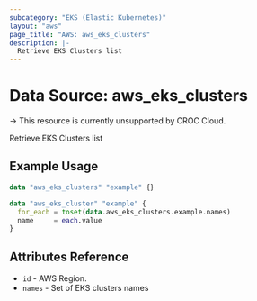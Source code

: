 ```yaml
---
subcategory: "EKS (Elastic Kubernetes)"
layout: "aws"
page_title: "AWS: aws_eks_clusters"
description: |-
  Retrieve EKS Clusters list
---
```


# Data Source: aws_eks_clusters

-> This resource is currently unsupported by CROC Cloud.

Retrieve EKS Clusters list

## Example Usage

```terraform
data "aws_eks_clusters" "example" {}

data "aws_eks_cluster" "example" {
  for_each = toset(data.aws_eks_clusters.example.names)
  name     = each.value
}
```

## Attributes Reference

* `id` - AWS Region.
* `names` - Set of EKS clusters names
